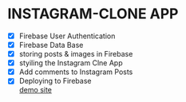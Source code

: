 # INSTAGRAM-CLONE APP
- [x] Firebase User Authentication
- [x] Firebase Data Base
- [x] storing posts & images in Firebase
- [x] styiling the Instagram Clne App
- [x] Add comments to Instagram Posts
- [x] Deploying to Firebase  
[demo site](https://insta-clone-86dc5.web.app/)